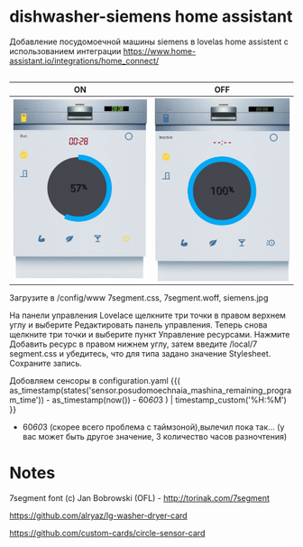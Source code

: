 # dishwasher-siemens home assistant

Добавление посудомоечной машины siemens в lovelas home assistent c использованием интеграции 
https://www.home-assistant.io/integrations/home_connect/

## 
| ON                                                                                     | OFF                                                                          |
|----------------------------------------------------------------------------------------|------------------------------------------------------------------------------|
| ![ON](https://github.com/ananyevgv/dishwasher-siemens/blob/main/foto2.jpg)             | ![OFF](https://github.com/ananyevgv/dishwasher-siemens/blob/main/foto.jpg)  |


Загрузите в /config/www  7segment.css, 7segment.woff, siemens.jpg

На панели управления Lovelace щелкните три точки в правом верхнем углу и выберите Редактировать панель управления. Теперь снова щелкните три точки и выберите пункт Управление ресурсами. Нажмите Добавить ресурс в правом нижнем углу, затем введите /local/7 segment.css и убедитесь, что для типа задано значение Stylesheet. Сохраните запись.

Добовляем сенсоры в configuration.yaml
{{(  as_timestamp(states('sensor.posudomoechnaia_mashina_remaining_program_time')) - as_timestamp(now()) - 60*60*3 ) | timestamp_custom('%H:%M')  }}

- 60*60*3 (скорее всего проблема с таймзоной),вылечил пока так... (у вас может быть другое значение, 3 количество часов разночтения)

# Notes
7segment font (c) Jan Bobrowski (OFL) - http://torinak.com/7segment

https://github.com/alryaz/lg-washer-dryer-card

https://github.com/custom-cards/circle-sensor-card
